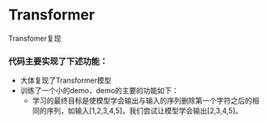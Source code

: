 # Transformer
Transfomer复现

### 代码主要实现了下述功能：
* 大体复现了Transformer模型
* 训练了一个小的demo，demo的主要的功能如下：
    * 学习的最终目标是使模型学会输出与输入的序列删除第一个字符之后的相同的序列，如输入[1,2,3,4,5]，我们尝试让模型学会输出[2,3,4,5]。 